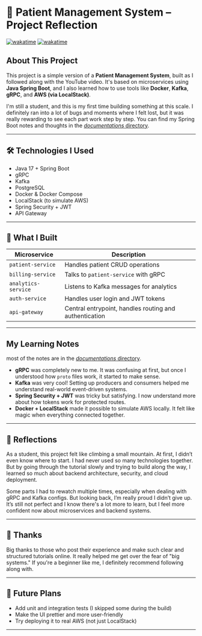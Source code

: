 # 🏥 Patient Management System – Project Reflection

[![wakatime](https://wakatime.com/badge/user/7e817c98-c383-4c9a-abdf-0bc9e74be88d/project/99e5de32-faeb-4f1c-be2d-8ed272213580.svg?style=flat-square)](https://wakatime.com/badge/user/7e817c98-c383-4c9a-abdf-0bc9e74be88d/project/99e5de32-faeb-4f1c-be2d-8ed272213580)
[![wakatime](https://wakatime.com/badge/user/7e817c98-c383-4c9a-abdf-0bc9e74be88d/project/99e5de32-faeb-4f1c-be2d-8ed272213580.svg?style=for-the-badge)](https://wakatime.com/badge/user/7e817c98-c383-4c9a-abdf-0bc9e74be88d/project/99e5de32-faeb-4f1c-be2d-8ed272213580)

##  About This Project

This project is a simple version of a **Patient Management System**, built as I followed along with the YouTube video. It's based on microservices using **Java Spring Boot**, and I also learned how to use tools like **Docker**, **Kafka**, **gRPC**, and **AWS (via LocalStack)**.

I'm still a student, and this is my first time building something at this scale. I definitely ran into a lot of bugs and moments where I felt lost, but it was really rewarding to see each part work step by step.
You can find my Spring Boot notes and thoughts in the [*documentations* directory](https://github.com/Lunarc-Seattle/SpringBoot/blob/f0c9682d55d1dd5e5c747bacef3a7f21ba86749e/documentations).

---

## 🛠 Technologies I Used

- Java 17 + Spring Boot
- gRPC
- Kafka
- PostgreSQL
- Docker & Docker Compose
- LocalStack (to simulate AWS)
- Spring Security + JWT
- API Gateway

---

## 🧱 What I Built

| Microservice       | Description |
|--------------------|-------------|
| `patient-service`  | Handles patient CRUD operations |
| `billing-service`  | Talks to `patient-service` with gRPC |
| `analytics-service`| Listens to Kafka messages for analytics |
| `auth-service`     | Handles user login and JWT tokens |
| `api-gateway`      | Central entrypoint, handles routing and authentication |

---

## My Learning Notes
most of the notes are in the [*documentations* directory](https://github.com/Lunarc-Seattle/SpringBoot/blob/f0c9682d55d1dd5e5c747bacef3a7f21ba86749e/documentations).

- **gRPC** was completely new to me. It was confusing at first, but once I understood how `proto` files work, it started to make sense.
- **Kafka** was very cool! Setting up producers and consumers helped me understand real-world event-driven systems.
- **Spring Security + JWT** was tricky but satisfying. I now understand more about how tokens work for protected routes.
- **Docker + LocalStack** made it possible to simulate AWS locally. It felt like magic when everything connected together.

---

## 💭 Reflections

As a student, this project felt like climbing a small mountain. At first, I didn’t even know where to start. I had never used so many technologies together. But by going through the tutorial slowly and trying to build along the way, I learned so much about backend architecture, security, and cloud deployment.

Some parts I had to rewatch multiple times, especially when dealing with gRPC and Kafka configs. But looking back, I’m really proud I didn’t give up. It’s still not perfect and I know there's a lot more to learn, but I feel more confident now about microservices and backend systems.

---

## 🙌 Thanks

Big thanks to those who post their experience and make such clear and structured tutorials online. It really helped me get over the fear of "big systems." If you're a beginner like me, I definitely recommend following along with.

---

## 🚧 Future Plans

- Add unit and integration tests (I skipped some during the build)
- Make the UI prettier and more user-friendly
- Try deploying it to real AWS (not just LocalStack)

---

